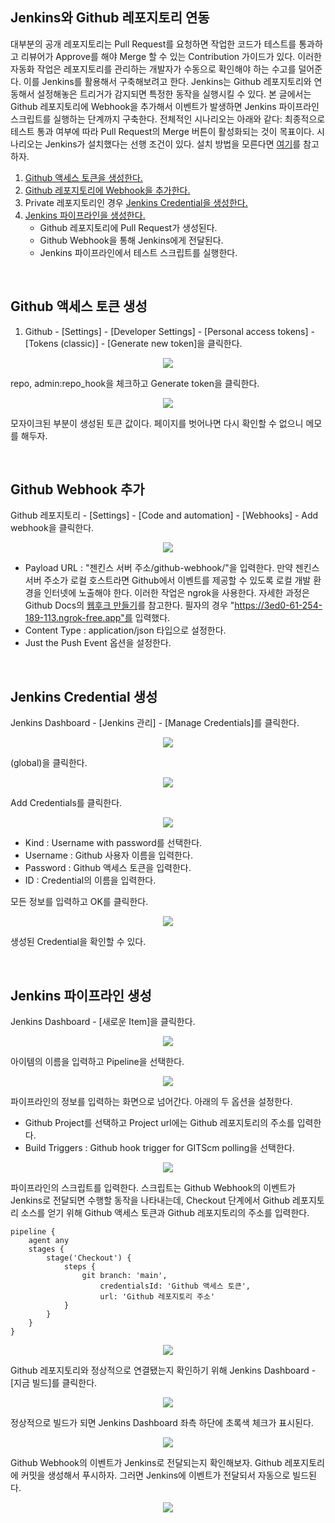 ## Jenkins와 Github 레포지토리 연동

대부분의 공개 레포지토리는 Pull Request를 요청하면 작업한 코드가 테스트를 통과하고 리뷰어가 Approve를 해야 Merge 할 수 있는 Contribution 가이드가 있다. 이러한 자동화 작업은 레포지토리를 관리하는 개발자가 수동으로 확인해야 하는 수고를 덜어준다. 이를 Jenkins를 활용해서 구축해보려고 한다. Jenkins는 Github 레포지토리와 연동해서 설정해놓은 트리거가 감지되면 특정한 동작을 실행시킬 수 있다. 본 글에서는 Github 레포지토리에 Webhook을 추가해서 이벤트가 발생하면 Jenkins 파이프라인 스크립트를 실행하는 단계까지 구축한다. 전체적인 시나리오는 아래와 같다: 최종적으로 테스트 통과 여부에 따라 Pull Request의 Merge 버튼이 활성화되는 것이 목표이다. 시나리오는 Jenkins가 설치했다는 선행 조건이 있다. 설치 방법을 모른다면 [여기](./jenkins(1).md)를 참고하자.

1. [Github 액세스 토큰을 생성한다.](#github-액세스-토큰-생성)
2. [Github 레포지토리에 Webhook을 추가한다.](#github-webhook-추가)
3. Private 레포지토리인 경우 [Jenkins Credential을 생성한다.](#jenkins-credential-생성)
4. [Jenkins 파이프라인을 생성한다.](#jenkins-파이프라인-생성)
    - Github 레포지토리에 Pull Request가 생성된다.
    - Github Webhook을 통해 Jenkins에게 전달된다.
    - Jenkins 파이프라인에서 테스트 스크립트를 실행한다.

&nbsp;
## Github 액세스 토큰 생성

1. Github - [Settings] - [Developer Settings] - [Personal access tokens] - [Tokens (classic)] - [Generate new token]을 클릭한다.

<p align="center">
<img src="https://user-images.githubusercontent.com/61190690/231744979-a7be0da4-ecc1-44ba-a18f-51541cd48cb9.png">
</p>

repo, admin:repo_hook을 체크하고 Generate token을 클릭한다.

<p align="center">
<img src="https://user-images.githubusercontent.com/61190690/231745619-33dd03e4-4a5e-4944-9055-b73a694bf00d.png">
</p>

모자이크된 부분이 생성된 토큰 값이다. 페이지를 벗어나면 다시 확인할 수 없으니 메모를 해두자.

&nbsp;
## Github Webhook 추가

Github 레포지토리 - [Settings] - [Code and automation] - [Webhooks] - Add webhook을 클릭한다.

<p align="center">
<img src="https://user-images.githubusercontent.com/61190690/231746173-a567dace-fb2e-4b1d-86f1-fc0a8f38562a.png">
</p>

- Payload URL : "젠킨스 서버 주소/github-webhook/"을 입력한다. 만약 젠킨스 서버 주소가 로컬 호스트라면 Github에서 이벤트를 제공할 수 있도록 로컬 개발 환경을 인터넷에 노출해야 한다. 이러한 작업은 ngrok을 사용한다. 자세한 과정은 Github Docs의 [웹후크 만들기](https://docs.github.com/ko/webhooks-and-events/webhooks/creating-webhooks)를 참고한다. 필자의 경우 "https://3ed0-61-254-189-113.ngrok-free.app"를 입력했다.
- Content Type : application/json 타입으로 설정한다.
- Just the Push Event 옵션을 설정한다.

&nbsp;
## Jenkins Credential 생성

Jenkins Dashboard - [Jenkins 관리] - [Manage Credentials]를 클릭한다.

<p align="center">
<img src="https://user-images.githubusercontent.com/61190690/231751937-bc763ac1-dccd-4ad4-b0e4-642aef1551ae.png">
</p>

(global)을 클릭한다.

<p align="center">
<img src="https://user-images.githubusercontent.com/61190690/231750591-5fbb0409-8f59-45c2-b687-da868eae5080.png">
</p>

Add Credentials를 클릭한다.

<p align="center">
<img src="https://user-images.githubusercontent.com/61190690/231752091-5ab37f4b-dd0b-456d-a980-549b4f2571ef.png">
</p>

- Kind : Username with password를 선택한다.
- Username : Github 사용자 이름을 입력한다.
- Password : Github 액세스 토큰을 입력한다.
- ID : Credential의 이름을 입력한다.

모든 정보를 입력하고 OK를 클릭한다.

<p align="center">
<img src="https://user-images.githubusercontent.com/61190690/231752842-bf20d278-84f7-4554-981d-a5a26ff21268.png">
</p>

생성된 Credential을 확인할 수 있다.

&nbsp;
## Jenkins 파이프라인 생성

Jenkins Dashboard - [새로운 Item]을 클릭한다.

<p align="center">
<img src="https://user-images.githubusercontent.com/61190690/231753093-b4aa38a8-3b71-4f7b-a36e-ac1efd2a4def.png">
</p>

아이템의 이름을 입력하고 Pipeline을 선택한다.

<p align="center">
<img src="https://user-images.githubusercontent.com/61190690/231753335-126405fb-2094-4e87-9837-74ecbf45896e.png">
</p>

파이프라인의 정보를 입력하는 화면으로 넘어간다. 아래의 두 옵션을 설정한다.

- Github Project를 선택하고 Project url에는 Github 레포지토리의 주소를 입력한다.
- Build Triggers : Github hook trigger for GITScm polling을 선택한다.

<p align="center">
<img src="https://user-images.githubusercontent.com/61190690/231754678-9b6988a5-8a60-4ef4-b5d6-2da3f7963bc5.png">
</p>

파이프라인의 스크립트를 입력한다. 스크립트는 Github Webhook의 이벤트가 Jenkins로 전달되면 수행할 동작을 나타내는데, Checkout 단계에서 Github 레포지토리 소스를 얻기 위해 Github 액세스 토큰과 Github 레포지토리의 주소를 입력한다.

```
pipeline {
    agent any
    stages {
        stage('Checkout') {
            steps {
                git branch: 'main',
                    credentialsId: 'Github 액세스 토큰',
                    url: 'Github 레포지토리 주소'
            }
        }
    }
}
```

<p align="center">
<img src="https://user-images.githubusercontent.com/61190690/231754895-355db4b1-fc4a-4f95-a538-5a04926fe2e1.png">
</p>

Github 레포지토리와 정상적으로 연결됐는지 확인하기 위해 Jenkins Dashboard - [지금 빌드]를 클릭한다.

<p align="center">
<img src="https://user-images.githubusercontent.com/61190690/231756156-042e6f02-adf9-4e3e-bfeb-9f9e0fe2effc.png">
</p>

정상적으로 빌드가 되면 Jenkins Dashboard 좌측 하단에 초록색 체크가 표시된다.

<p align="center">
<img src="https://user-images.githubusercontent.com/61190690/231756362-6bc2dc3e-10db-4839-8cd6-6689ca22e426.png">
</p>

Github Webhook의 이벤트가 Jenkins로 전달되는지 확인해보자. Github 레포지토리에 커밋을 생성해서 푸시하자. 그러면 Jenkins에 이벤트가 전달되서 자동으로 빌드된다.

<p align="center">
<img src="https://user-images.githubusercontent.com/61190690/231968089-860a65eb-91da-4e5d-b704-b4d7d6743cc9.gif">
</p>